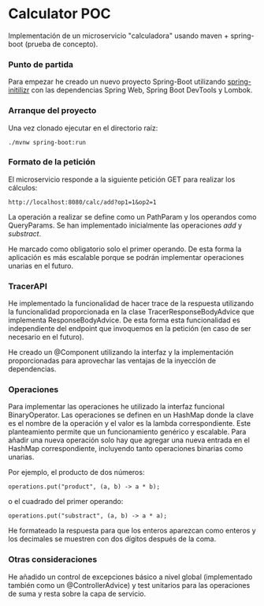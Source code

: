 
# Calculator POC

Implementación de un microservicio "calculadora" usando maven + spring-boot (prueba de concepto).

### Punto de partida

Para empezar he creado un nuevo proyecto Spring-Boot utilizando [spring-initilizr](https://start.spring.io/) 
con las dependencias Spring Web, Spring Boot DevTools y Lombok.

### Arranque del proyecto
Una vez clonado ejecutar en el directorio raíz:

	./mvnw spring-boot:run

### Formato de la petición

El microservicio responde a la siguiente petición GET para realizar los cálculos: 

	http://localhost:8080/calc/add?op1=1&op2=1
	
La operación a realizar se define como un PathParam y los operandos como QueryParams. Se han 
implementado inicialmente las operaciones *add* y *substract*. 

He marcado como obligatorio solo el primer operando. De esta forma la aplicación es más escalable 
porque se podrán implementar operaciones unarias en el futuro.

### TracerAPI

He implementado la funcionalidad de hacer trace de la respuesta utilizando la funcionalidad proporcionada 
en la clase TracerResponseBodyAdvice que implementa ResponseBodyAdvice<Object>. De esta forma esta funcionalidad 
es independiente del endpoint que invoquemos en la petición (en caso de ser necesario en el futuro).

He creado un @Component utilizando la interfaz y la implementación proporcionadas para aprovechar las ventajas 
de la inyección de dependencias.

### Operaciones

Para implementar las operaciones he utilizado la interfaz funcional BinaryOperator<T>. Las operaciones se definen en un 
HashMap donde la clave es el nombre de la operación y el valor es la lambda correspondiente. Este planteamiento permite que 
un funcionamiento genérico y escalable. Para añadir una nueva operación solo hay que agregar una nueva entrada en el HashMap 
correspondiente, incluyendo tanto operaciones binarias como unarias. 

Por ejemplo, el producto de dos números:

	operations.put("product", (a, b) -> a * b);
	
o el cuadrado del primer operando:

	operations.put("substract", (a, b) -> a * a);
	
He formateado la respuesta para que los enteros aparezcan como enteros y los decimales se muestren con dos dígitos 
después de la coma. 

### Otras consideraciones

He añadido un control de excepciones básico a nivel global (implementado también como un @ControllerAdvice) y test unitarios 
para las operaciones de suma y resta sobre la capa de servicio. 
	

	
	
	
	
	
	
	
	
	
	
	
	
	
	
	
	
